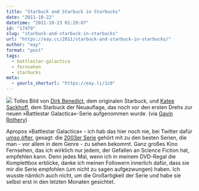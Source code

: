 ```yaml
---
title: "Starbuck and Starbuck in Starbucks"
date: "2011-10-22"
datetime: "2011-10-23 01:29:07"
id: "17479"
slug: "starbuck-and-starbuck-in-starbucks"
url: "https://eay.cc/2011/starbuck-and-starbuck-in-starbucks/"
author: "eay"
format: "post"
tags:
  - battlestar-galactica
  - fernsehen
  - starbucks
meta:
  - yourls_shorturl: "https://eay.li/1c0"
---
```


![](https://eay.cc/uploads/2011/starbuck.jpg) Tolles Bild von [Dirk Benedict](http://de.wikipedia.org/wiki/Dirk_Benedict), dem originalen Starbuck, und [Katee Sackhoff](http://de.wikipedia.org/wiki/Katee_Sackhoff), dem Starbuck der Neuauflage, das noch vor den ersten Drehs zur neuen »Battlestar Galactica«-Serie aufgenommen wurde. (via [Gavin Rothery](http://www.gavinrothery.com/my-blog/2011/10/21/starbuck-and-starbuck-in-starbucks-drinking-starbucks.html))

Apropos »Battlestar Galactica« - ich hab das hier noch nie, bei Twitter dafür [umso öfter](http://tweets.eayz.net/search?q=Battlestar+OR+BSG), gesagt: die [2003er Serie](http://de.wikipedia.org/wiki/Battlestar_Galactica) gehört mit zu den besten Serien, die man - vor allem in dem Genre - zu sehen bekommt. Ganz großes Kino Fernsehen, das ich wirklich nur jedem, der Gefallen an Science Fiction hat, empfehlen kann. Denn jedes Mal, wenn ich in meinem DVD-Regal die Komplettbox erblicke, danke ich meinen Followern innerlich dafür, dass sie mir die Serie empfohlen (um nicht zu sagen aufgezwungen) haben. Ich wusste nämlich auch nicht, um die Großartigkeit der Serie und habe sie selbst erst in den letzten Monaten gesichtet.
